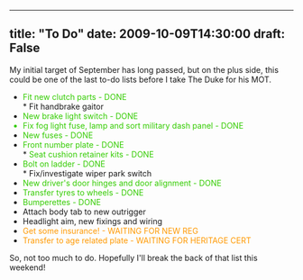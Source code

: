 
---
title: "To Do"
date: 2009-10-09T14:30:00
draft: False
---

My initial target of September has long passed, but on the plus side, this could be one of the last to-do lists before I take The Duke for his MOT.
<ul><li><span style="color: rgb(51, 204, 0);">Fit new clutch parts</span> <span style="color: rgb(51, 204, 0);">- DONE</span>
</li>* Fit handbrake gaitor
<li><span style="color: rgb(51, 204, 0);">New brake light switch - DONE</span>
</li><li style="color: rgb(51, 204, 0);">Fix fog light fuse, lamp and sort military dash panel - DONE
</li><li><span style="color: rgb(51, 204, 0);">New fuses - DONE</span>
</li><li><span style="color: rgb(51, 204, 0);">Front number plate - DONE</span>
</li>* <span style="color: rgb(51, 204, 0);">Seat cushion retainer kits - DONE</span>
<li><span style="color: rgb(51, 204, 0);">Bolt on ladder - DONE</span>
</li>* Fix/investigate wiper park switch
<li><span style="color: rgb(51, 204, 0);">New driver's door hinges and door alignment - DONE</span>
</li><li><span style="color: rgb(51, 204, 0);">Transfer tyres to wheels - DONE</span>
</li><li><span style="color: rgb(51, 204, 0);">Bumperettes - DONE</span>
</li><li>Attach body tab to new outrigger
</li><li>Headlight aim, new fixings and wiring
</li><li><span style="color: rgb(255, 153, 0);">Get some insurance! - WAITING FOR NEW REG</span>
</li><li><span style="color: rgb(255, 153, 0);">Transfer to age related plate - WAITING FOR HERITAGE CERT</span>
</li></ul>So, not too much to do.  Hopefully I'll break the back of that list this weekend!